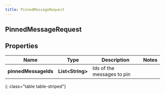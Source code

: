 ```yaml
---
title: PinnedMessageRequest
---
```

## PinnedMessageRequest


## Properties

| Name | Type | Description | Notes |
| ------------ | ------------- | ------------- | ------------- |
| **pinnedMessageIds** | <!----><!---->**List&lt;String&gt;**<!----> | Ids of the messages to pin |  |
{: class="table table-striped"}



